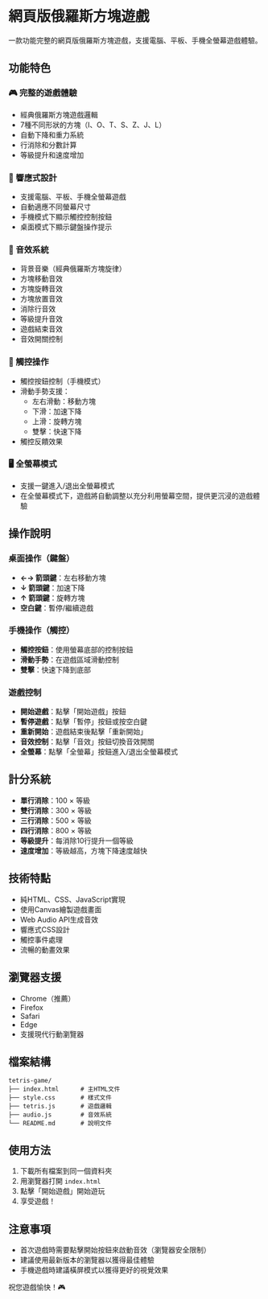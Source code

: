 # 網頁版俄羅斯方塊遊戲

一款功能完整的網頁版俄羅斯方塊遊戲，支援電腦、平板、手機全螢幕遊戲體驗。

## 功能特色

### 🎮 完整的遊戲體驗
- 經典俄羅斯方塊遊戲邏輯
- 7種不同形狀的方塊（I、O、T、S、Z、J、L）
- 自動下降和重力系統
- 行消除和分數計算
- 等級提升和速度增加

### 📱 響應式設計
- 支援電腦、平板、手機全螢幕遊戲
- 自動適應不同螢幕尺寸
- 手機模式下顯示觸控控制按鈕
- 桌面模式下顯示鍵盤操作提示

### 🎵 音效系統
- 背景音樂（經典俄羅斯方塊旋律）
- 方塊移動音效
- 方塊旋轉音效
- 方塊放置音效
- 消除行音效
- 等級提升音效
- 遊戲結束音效
- 音效開關控制

### 🎯 觸控操作
- 觸控按鈕控制（手機模式）
- 滑動手勢支援：
  - 左右滑動：移動方塊
  - 下滑：加速下降
  - 上滑：旋轉方塊
  - 雙擊：快速下降
- 觸控反饋效果

### 🖥️ 全螢幕模式
- 支援一鍵進入/退出全螢幕模式
- 在全螢幕模式下，遊戲將自動調整以充分利用螢幕空間，提供更沉浸的遊戲體驗

## 操作說明

### 桌面操作（鍵盤）
- **←→ 箭頭鍵**：左右移動方塊
- **↓ 箭頭鍵**：加速下降
- **↑ 箭頭鍵**：旋轉方塊
- **空白鍵**：暫停/繼續遊戲

### 手機操作（觸控）
- **觸控按鈕**：使用螢幕底部的控制按鈕
- **滑動手勢**：在遊戲區域滑動控制
- **雙擊**：快速下降到底部

### 遊戲控制
- **開始遊戲**：點擊「開始遊戲」按鈕
- **暫停遊戲**：點擊「暫停」按鈕或按空白鍵
- **重新開始**：遊戲結束後點擊「重新開始」
- **音效控制**：點擊「音效」按鈕切換音效開關
- **全螢幕**：點擊「全螢幕」按鈕進入/退出全螢幕模式

## 計分系統

- **單行消除**：100 × 等級
- **雙行消除**：300 × 等級
- **三行消除**：500 × 等級
- **四行消除**：800 × 等級
- **等級提升**：每消除10行提升一個等級
- **速度增加**：等級越高，方塊下降速度越快

## 技術特點

- 純HTML、CSS、JavaScript實現
- 使用Canvas繪製遊戲畫面
- Web Audio API生成音效
- 響應式CSS設計
- 觸控事件處理
- 流暢的動畫效果

## 瀏覽器支援

- Chrome（推薦）
- Firefox
- Safari
- Edge
- 支援現代行動瀏覽器

## 檔案結構

```
tetris-game/
├── index.html      # 主HTML文件
├── style.css       # 樣式文件
├── tetris.js       # 遊戲邏輯
├── audio.js        # 音效系統
└── README.md       # 說明文件
```

## 使用方法

1. 下載所有檔案到同一個資料夾
2. 用瀏覽器打開 `index.html`
3. 點擊「開始遊戲」開始遊玩
4. 享受遊戲！

## 注意事項

- 首次遊戲時需要點擊開始按鈕來啟動音效（瀏覽器安全限制）
- 建議使用最新版本的瀏覽器以獲得最佳體驗
- 手機遊戲時建議橫屏模式以獲得更好的視覺效果

祝您遊戲愉快！🎮

